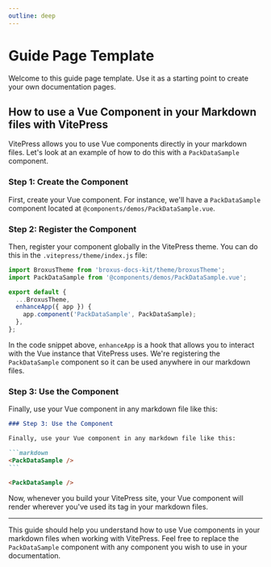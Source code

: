 ```yaml
---
outline: deep
---
```


# Guide Page Template

Welcome to this guide page template. Use it as a starting point to create your own documentation pages.

## How to use a Vue Component in your Markdown files with VitePress

VitePress allows you to use Vue components directly in your markdown files. Let's look at an example of how to do this with a `PackDataSample` component.

### Step 1: Create the Component

First, create your Vue component. For instance, we'll have a `PackDataSample` component located at `@components/demos/PackDataSample.vue`.

### Step 2: Register the Component

Then, register your component globally in the VitePress theme. You can do this in the `.vitepress/theme/index.js` file:

```javascript
import BroxusTheme from 'broxus-docs-kit/theme/broxusTheme';
import PackDataSample from '@components/demos/PackDataSample.vue';

export default {
  ...BroxusTheme,
  enhanceApp({ app }) {
    app.component('PackDataSample', PackDataSample);
  },
};
```

In the code snippet above, `enhanceApp` is a hook that allows you to interact with the Vue instance that VitePress uses. We're registering the `PackDataSample` component so it can be used anywhere in our markdown files.

### Step 3: Use the Component

Finally, use your Vue component in any markdown file like this:

````markdown
### Step 3: Use the Component

Finally, use your Vue component in any markdown file like this:

```markdown
<PackDataSample />
```

<PackDataSample />
````

<PackDataSample />

Now, whenever you build your VitePress site, your Vue component will render wherever you've used its tag in your markdown files.

---

This guide should help you understand how to use Vue components in your markdown files when working with VitePress. Feel free to replace the `PackDataSample` component with any component you wish to use in your documentation.
